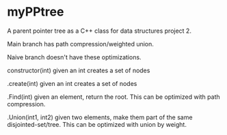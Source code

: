 # myPPtree
A parent pointer tree as a C++ class for data structures project 2.

Main branch has path compression/weighted union.

Naive branch doesn't have these optimizations.

constructor(int) given an int creates a set of nodes

.create(int) given an int creates a set of nodes

.Find(int) given an element, return the root. This can be optimized with path compression.

.Union(int1, int2) given two elements, make them part of the same disjointed-set/tree. This can be optimized with union by weight.
